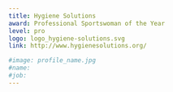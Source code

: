 ```yaml
---
title: Hygiene Solutions
award: Professional Sportswoman of the Year
level: pro
logo: logo_hygiene-solutions.svg
link: http://www.hygienesolutions.org/

#image: profile_name.jpg
#name:
#job:
---
```


